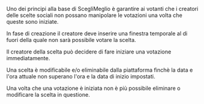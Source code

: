 Uno dei principi alla base di ScegliMeglio è garantire ai votanti che i creatori delle scelte sociali non possano manipolare le votazioni una volta che queste sono iniziate.

In fase di creazione il creatore deve inserire una finestra temporale al di fuori della quale non sarà possibile votare la scelta.

Il creatore della scelta può decidere di fare iniziare una votazione immediatamente.

Una scelta è modificabile e/o eliminabile dalla piattaforma finchè la data e l'ora attuale non superano l'ora e la data di inizio impostati.

Una volta che una votazione è iniziata non è più possibile eliminare o modificare la scelta in questione.